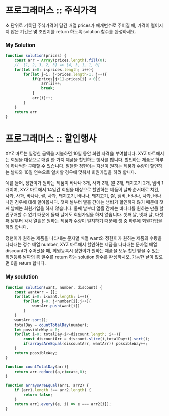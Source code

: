 # 프로그래머스 :: 주식가격
초 단위로 기록된 주식가격이 담긴 배열 prices가 매개변수로 주어질 때, 가격이 떨어지지 않은 기간은 몇 초인지를 return 하도록 solution 함수를 완성하세요.
### My Solution

``` javascript
function solution(prices) {
    const arr = Array(prices.length).fill(0);
    //	[1, 2, 3, 2, 3] => [4, 3, 1, 1, 0]
    for(let i=0; i<prices.length; i++){
        for(let j=i; j<prices.length-1; j++){
            if(prices[j+1]-prices[i] < 0){
                arr[i]++;
                break;
            } 
            arr[i]++;
        }
    }
    return arr
}
```

# 프로그래머스 :: 할인행사
XYZ 마트는 일정한 금액을 지불하면 10일 동안 회원 자격을 부여합니다. XYZ 마트에서는 회원을 대상으로 매일 한 가지 제품을 할인하는 행사를 합니다. 할인하는 제품은 하루에 하나씩만 구매할 수 있습니다. 알뜰한 정현이는 자신이 원하는 제품과 수량이 할인하는 날짜와 10일 연속으로 일치할 경우에 맞춰서 회원가입을 하려 합니다.

예를 들어, 정현이가 원하는 제품이 바나나 3개, 사과 2개, 쌀 2개, 돼지고기 2개, 냄비 1개이며, XYZ 마트에서 14일간 회원을 대상으로 할인하는 제품이 날짜 순서대로 치킨, 사과, 사과, 바나나, 쌀, 사과, 돼지고기, 바나나, 돼지고기, 쌀, 냄비, 바나나, 사과, 바나나인 경우에 대해 알아봅시다. 첫째 날부터 열흘 간에는 냄비가 할인하지 않기 때문에 첫째 날에는 회원가입을 하지 않습니다. 둘째 날부터 열흘 간에는 바나나를 원하는 만큼 할인구매할 수 없기 때문에 둘째 날에도 회원가입을 하지 않습니다. 셋째 날, 넷째 날, 다섯째 날부터 각각 열흘은 원하는 제품과 수량이 일치하기 때문에 셋 중 하루에 회원가입을 하려 합니다.

정현이가 원하는 제품을 나타내는 문자열 배열 want와 정현이가 원하는 제품의 수량을 나타내는 정수 배열 number, XYZ 마트에서 할인하는 제품을 나타내는 문자열 배열 discount가 주어졌을 때, 회원등록시 정현이가 원하는 제품을 모두 할인 받을 수 있는 회원등록 날짜의 총 일수를 return 하는 solution 함수를 완성하시오. 가능한 날이 없으면 0을 return 합니다.

### My soulution
``` javascript
function solution(want, number, discount) {
    const wantArr = [];
    for(let i=0; i<want.length; i++){
        for(let j=0; j<number[i];j++){
            wantArr.push(want[i])
        }
    }
    wantArr.sort();
    totalDay = countTotalDay(number);
    let possibleWay = 0;
    for(let i=0; totalDay+i<=discount.length; i++){
        const discountArr = discount.slice(i,totalDay+i).sort();
        if(arraysAreEqual(discountArr, wantArr)) possibleWay++;
    }
    return possibleWay;
}

function countTotalDay(arr){
    return arr.reduce((a,c)=>a+c,0);
}

function arraysAreEqual(arr1, arr2) {
    if (arr1.length !== arr2.length) {
        return false;
    }
    return arr1.every((e, i) => e === arr2[i]);
}
```
